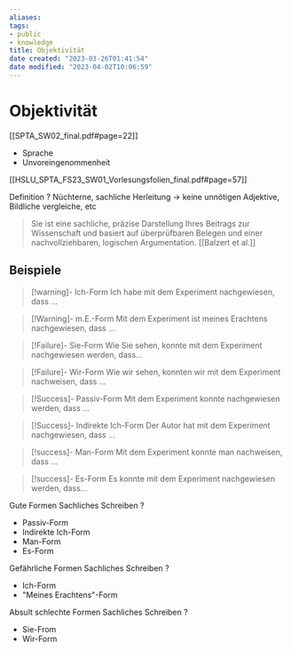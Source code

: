 ```yaml
---
aliases: 
tags: 
- public
- knowledge
title: Objektivität
date created: "2023-03-26T01:41:54"
date modified: "2023-04-02T10:06:59"
---
```


# Objektivität
[[SPTA_SW02_final.pdf#page=22]]

- Sprache
- Unvoreingenommenheit

[[HSLU_SPTA_FS23_SW01_Vorlesungsfolien_final.pdf#page=57]]

Definition
?
Nüchterne, sachliche Herleitung
-> keine unnötigen Adjektive, Bildliche vergleiche, etc

> Sie ist eine sachliche, präzise Darstellung Ihres Beitrags zur Wissenschaft und basiert auf überprüfbaren Belegen und einer nachvollziehbaren, logischen Argumentation.
> [[Balzert et al.]]

## Beispiele
>[!warning]- Ich-Form
>Ich habe mit dem Experiment nachgewiesen, dass …

>[!Warning]- m.E.-Form
>Mit dem Experiment ist meines Erachtens nachgewiesen, dass …

>[!Failure]- Sie-Form
>Wie Sie sehen, konnte mit dem Experiment nachgewiesen werden, dass…

>[!Failure]- Wir-Form
>Wie wir sehen, konnten wir mit dem Experiment nachweisen, dass …

>[!Success]- Passiv-Form
>Mit dem Experiment konnte nachgewiesen werden, dass …

>[!Success]- Indirekte Ich-Form
>Der Autor hat mit dem Experiment nachgewiesen, dass …

>[!success]- Man-Form
>Mit dem Experiment konnte man nachweisen, dass …

>[!success]- Es-Form
>Es konnte mit dem Experiment nachgewiesen werden, dass…

Gute Formen Sachliches Schreiben
?
- Passiv-Form
- Indirekte Ich-Form
- Man-Form
- Es-Form

Gefährliche Formen Sachliches Schreiben
?
- Ich-Form
- "Meines Erachtens"-Form

Absult schlechte Formen Sachliches Schreiben
?
- Sie-From
- Wir-Form
